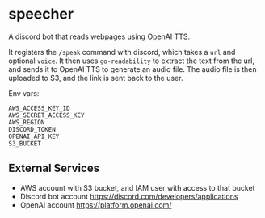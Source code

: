 # speecher

A discord bot that reads webpages using OpenAI TTS.

It registers the `/speak` command with discord, which takes a `url` and optional `voice`. It then uses `go-readability` to extract the text from the url, and sends it to OpenAI TTS to generate an audio file. The audio file is then uploaded to S3, and the link is sent back to the user.

Env vars:

```
AWS_ACCESS_KEY_ID
AWS_SECRET_ACCESS_KEY
AWS_REGION
DISCORD_TOKEN
OPENAI_API_KEY
S3_BUCKET
```

## External Services

- AWS account with S3 bucket, and IAM user with access to that bucket
- Discord bot account https://discord.com/developers/applications
- OpenAI account https://platform.openai.com/